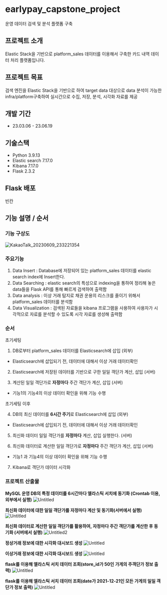# earlypay_capstone_project
운영 데이터 검색 및 분석 플랫폼 구축 

## 프로젝트 소개 

Elastic Stack을 기반으로 platform_sales 데이터를 이용해서 구축한 카드 내역 데이터 처리 플랫폼입니다. 

## 프로젝트 목표 

검색 엔진을 Elastic Stack을 기반으로 하여 target data 대상으로 data 분석이 가능한 infra/platform구축하여 실시간으로 수집, 저장, 분석, 시각화 자료를 제공

## 개발 기간 
- 23.03.06 - 23.06.19

## 기술스택
- Python 3.9.13
- Elastic search 7.17.0
- Kibana 7.17.0
- Flask 2.3.2

## Flask 배포

빈칸

## 기능 설명 / 순서  
### 기능 구상도 

![KakaoTalk_20230609_233221354](https://github.com/snghyun331/project-capstone/assets/108854903/5be55558-a4a1-4c74-8fdf-648ebb34d17a)

### 주요기능 

1. Data Insert : Database에 저장되어 있는 platform_sales 데이터를 elastic search index에 Insert한다.
2. Data Searching : elastic search의 특성으로 indexing을 통하여 정리해 놓은 data들을 Flask API를 통해 빠르게 검색하여 출력함
3. Data analysis : 이상 거래 탐지로 채권 운용의 리스크를 줄이기 위해서 platform_sales 데이터를 분석함
4. Data Visualization : 검색된 자료들을 kibana 프로그램을 사용하여 사용자가 시각적으로 자료를 분석할 수 있도록 시각 자료를 생성해 출력함


### 순서 

초기세팅

1. DB로부터 platform_sales 데이터를 Elasticsearch에 삽입 (외부)
- Elasticsearch에 삽입되기 전, 데이터에 대해서 이상 거래 데이터확인 

2. Elasticsearch에 저장된 데이터를 기반으로 구한 일일 객단가 계산, 삽입 (서버)

3. 계산된 일일 객단가로 **자정마다** 주간 객단가 계산, 삽입 (서버)
- 기능1의 기능4의 이상 데이터 확인을 위해 기능 수행

초기세팅 이후

4. DB의 최신 데이터를 **6시간 주기**로 Elasticsearch에 삽입 (외부)
- Elasticsearch에 삽입되기 전, 데이터에 대해서 이상 거래 데이터확인 

5. 최신화 데이터 일일 객단가를 **자정마다** 계산, 삽입 실행한다. (서버)

6. 최신화 데이터로 계산한 일일 객단가로 **자정마다** 주간 객단가 계산, 삽입 (서버)
- 기능1 과 기능4의 이상 데이터 확인을 위해 기능 수행
  
7. Kibana로 객단가 데이터 시각화 


### 프로젝트 산출물
**MySQL 운영 DB의 특정 데이터를 6시간마다 엘라스틱 서치에 동기화 (Crontab 이용, 외부에서 실행)**
![Untitled](https://github.com/snghyun331/project-capstone/assets/108854903/45d77614-b05a-4895-a020-944e139b11ee)

**최신화 데이터에 대한 일일 객단가를 자정마다 계산 및 동기화(서버에서 실행)**
![Untitled](https://github.com/snghyun331/project-capstone/assets/108854903/75210a9a-4441-47ce-928d-c63ffff70576)

**최신화 데이터로 계산한 일일 객단가를 활용하여, 자정마다 주간 객단가를 계산한 후 동기화 (서버에서 실행)**
![Untitled2](https://github.com/snghyun331/project-capstone/assets/108854903/2a4fc683-6760-4ddf-9f2e-a0b50910cd31)

**정상거래 정보에 대한 시각화 대시보드 생성**
![Untitled](https://github.com/snghyun331/project-capstone/assets/108854903/59538962-b0f8-469f-96d5-40c801cb9c40)

**이상거래 정보에 대한 시각화 대시보드 생성**
![Untitled](https://github.com/snghyun331/project-capstone/assets/108854903/0eaac6c0-4a59-4a9d-acc1-538281e9bdaa)

**flask를 이용해 엘라스틱 서치 데이터 조회(store_id가 50인 가게의 주객단가 정보 출력)**
![Untitled](https://github.com/snghyun331/project-capstone/assets/108854903/b2da6d6d-1472-4df4-9bd6-50ea9dbfbd10)

**flask를 이용해 엘라스틱 서치 데이터 조회(date가 2021-12-21인 모든 가게의 일일 객단가 정보 출력)**
![Untitled](https://github.com/snghyun331/project-capstone/assets/108854903/8b1c9fe8-eab6-484b-9d1c-0c23972cbf1b)





